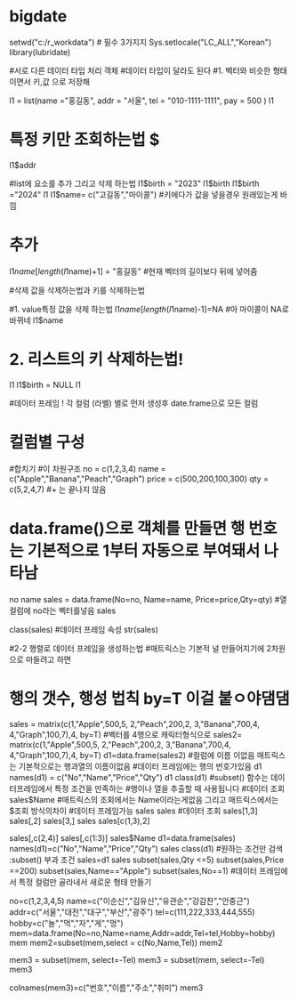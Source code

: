 # bigdate
setwd("c:/r_workdata") # 필수 3가지지
Sys.setlocale("LC_ALL","Korean")
library(lubridate)

#서로 다른 데이터 타입 처리 객체
#데이터 타입이 달라도 된다
#1. 벡터와 비슷한 형태이면서 키,값 으로 저장해

l1 = list(name ="홍길동",
          addr = "서울",
          tel = "010-1111-1111",
          pay = 500
)
l1

# 특정 키만 조회하는법 $
l1$addr

#list에 요소를 추가 그리고 삭제 하는법
l1$birth = "2023"
l1$birth
l1$birth ="2024"
l1
l1$name= c("고길동","마이콜") #키에다가 값을 넣을경우 원래있는게 바낌
# 추가
l1$name[length(l1$name)+1] = "홍길동" #현재 벡터의 길이보다 뒤에 넣어줌

#삭제 값을 삭제하는법과 키를 삭제하는법

#1. value특정 값을 삭제 하는법 
l1$name[length(l1$name)-1]=NA #아 마이콜이 NA로 바뀌네
l1$name

# 2. 리스트의 키 삭제하는법!
l1
l1$birth = NULL
l1

#데이터 프레임 ! 각 컬럼 (라벨) 별로 먼저 생성후 date.frame으로 모든 컬럼 
# 컬럼별 구성
#합치기
#이 차원구조
no = c(1,2,3,4)
name = c("Apple","Banana","Peach","Graph")
price = c(500,200,100,300)
qty = c(5,2,4,7)
#+ 는 끝나지 않음
# data.frame()으로 객체를 만들면 행 번호는 기본적으로 1부터 자동으로 부여돼서 나타남
no
name
sales = data.frame(No=no, Name=name, Price=price,Qty=qty) #열컬럼에 no라는 벡터를넣음
sales

class(sales) #데이터 프레임 속성
str(sales)

#2-2 행렬로 데이터 프레임을 생성하는법 
#매트릭스는 기본적 널 만들어지기에 2차원으로 마들려고 하면 
# 행의 갯수, 행성 법칙 by=T 이걸 붙ㅇ야댐댐

sales = matrix(c(1,"Apple",500,5,
                 2,"Peach",200,2,
                 3,"Banana",700,4,
                 4,"Graph",100,7),4, by=T) #벡터를 4행으로 캐릭터형식으로
sales2= matrix(c(1,"Apple",500,5,
                 2,"Peach",200,2,
                 3,"Banana",700,4,
                 4,"Graph",100,7),4, by=T)
d1=data.frame(sales2) #컬럼에 이름 이없음 매트릭스는 기본적으로는 행과열의 이름이없음 
#데이터 프레임에는 행의 번호가있음
d1
names(d1) = c("No","Name","Price","Qty")
d1
class(d1)
#subset() 함수는 데이터프레임에서 특정 조건을 만족하는 
#행이나 열을 추출할 때 사용됩니다
#데이터 조회
sales$Name #매트릭스의 조회에서는 Name이라는게없음  그리고 매트릭스에서는 $조회 방식의차이
#데이터 프레임가능
sales
sales
#데이터 조회
sales[1,3]
sales[,2]
sales[3,]
sales
sales[c(1,3),2]

sales[,c(2,4)]
sales[,c(1:3)]
sales$Name
d1=data.frame(sales)
names(d1)=c("No","Name","Price","Qty")
sales
class(d1)
#원하는 조건만 검색 :subset() 부과 조건
sales=d1
sales
subset(sales,Qty <=5)
subset(sales,Price ==200)
subset(sales,Name=="Apple")
subset(sales,No==1)
#데이터 프레임에서 특정 컬럼만 골라내서 새로운 형태 만들기

no=c(1,2,3,4,5)
name=c("이순신","김유신","유관순","강감찬","안중근")
addr=c("서울","대전","대구","부산","광주")
tel=c(111,222,333,444,555)
hobby=c("놀","먹","자","게","멍")
mem=data.frame(No=no,Name=name,Addr=addr,Tel=tel,Hobby=hobby)
mem
mem2=subset(mem,select = c(No,Name,Tel))
mem2

mem3 = subset(mem, select=-Tel)
mem3 = subset(mem, select=-Tel)
mem3

colnames(mem3)=c("번호","이름","주소","취미")
mem3
